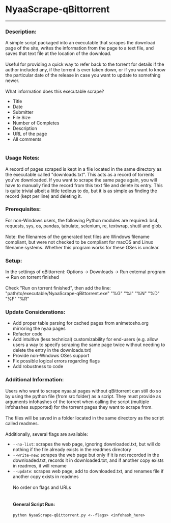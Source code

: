 # NyaaScrape-qBittorrent
********************************

### Description:
A simple script packaged into an executable that scrapes the download page of the site, writes the information from the page to a text file, and saves that text file at the location of the download. 
<BR><BR>
Useful for providing a quick way to refer back to the torrent for details if the author included any, if the torrent is ever taken down, or if you want to know the particular date of the release in case you want to update to something newer.
<BR><BR>
What information does this executable scrape?
- Title
- Date
- Submitter
- File Size
- Number of Completes
- Description
- URL of the page
- All comments
<BR><BR>

### Usage Notes:
A record of pages scraped is kept in a file located in the same directory as the executable called "downloads.txt". This acts as a record of torrents you've downloaded. If you want to scrape the same page again, you will have to manually find the record from this text file and delete its entry. This is quite trivial albeit a little tedious to do, but it is as simple as finding the record (kept per line) and deleting it.

### Prerequisites:
For non-Windows users, the following Python modules are required: bs4, requests, sys, os, pandas, tabulate, selenium, re, textwrap, shutil and glob.
<BR><BR>
Note: the filenames of the generated text files are Windows filename compliant, but were not checked to be compliant for macOS and Linux filename systems. Whether this program works for these OSes is unclear.

### Setup:
In the settings of qBittorrent: Options -> Downloads -> Run external program -> Run on torrent finished
<BR><BR>
Check "Run on torrent finished", then add the line: "path/to/executable/NyaaScrape-qBittorrent.exe" "%G" "%I" "%N" "%D" "%F" "%R"

### Update Considerations:
- Add proper table parsing for cached pages from animetosho.org mirroring the nyaa pages
- Refactor code
- Add intuitive (less technical) customizability for end-users (e.g. allow users a way to specify scraping the same page twice without needing to delete the entry in the downloads.txt)
- Provide non-Windows OSes support
- Fix possible logical errors regarding flags
- Add robustness to code

### Additional Information:
Users who want to scrape nyaa.si pages without qBittorrent can still do so by using the python file (from src folder) as a script. They must provide as arguments infohashes of the torrent when calling the script (multiple infohashes supported) for the torrent pages they want to scrape from.
<BR><BR>
The files will be saved in a folder located in the same directory as the script called readmes.
<BR><BR>
Additionally, several flags are available:
- `--no-list`: scrapes the web page, ignoring downloaded.txt, but will do nothing if the file already exists in the readmes directory
- `--write-new`: scrapes the web page but only if it is not recorded in the downloaded.txt, records it in downloaded.txt, and if another copy exists in readmes, it will rename
- `--update`: scrapes web page, add to downloaded.txt, and renames file if another copy exists in readmes
<BR><BR>
No order on flags and URLs
<BR><BR>
  #### General Script Run:
  `python NyaaScrape-qBittorrent.py <--flags> <infohash_here>`
